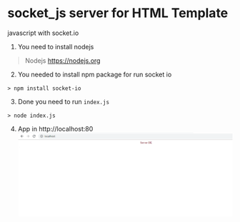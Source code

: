 # socket_js server for HTML Template
javascript with socket.io 

1.  You need to install nodejs
   > Nodejs https://nodejs.org
   
2.  You needed to install npm package for run socket io
   ```
   > npm install socket-io
   ```
    
3.  Done you need to run `index.js`
   ```
   > node index.js 
   ```
    
4. App in http://localhost:80
  ![Demo](https://github.com/Trion/socket_js/blob/master/demo.png)
   
